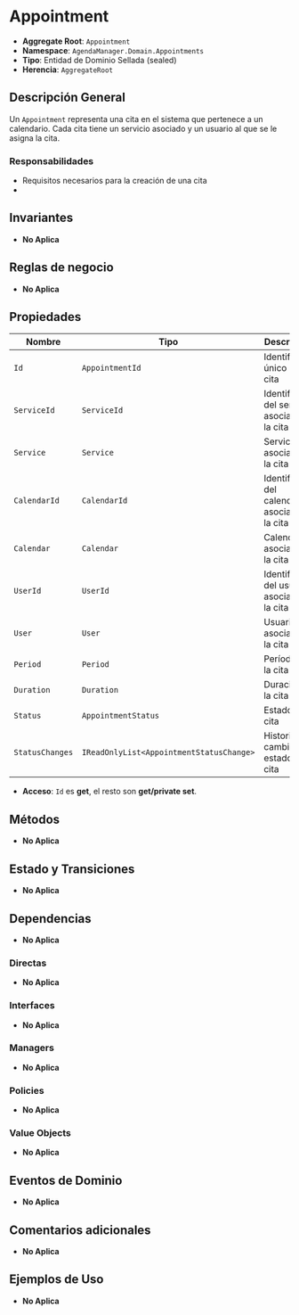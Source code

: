 # Appointment

- **Aggregate Root**: `Appointment`
- **Namespace**: `AgendaManager.Domain.Appointments`
- **Tipo**: Entidad de Dominio Sellada (sealed)
- **Herencia**: `AggregateRoot`

## Descripción General

Un `Appointment` representa una cita en el sistema que pertenece a un calendario. Cada cita tiene un servicio asociado y un usuario al que se le asigna la cita.

### Responsabilidades

- Requisitos necesarios para la creación de una cita
-

## Invariantes

- **No Aplica**

## Reglas de negocio

- **No Aplica**

## Propiedades

| Nombre          | Tipo                                     | Descripción                                      |
| --------------- | ---------------------------------------- |--------------------------------------------------|
| `Id`            | `AppointmentId`                          | Identificador único de la cita                   |
| `ServiceId`     | `ServiceId`                              | Identificador del servicio asociado a la cita    |
| `Service`       | `Service`                                | Servicio asociado a la cita                      |
| `CalendarId`    | `CalendarId`                             | Identificador del calendario asociado a la cita  |
| `Calendar`      | `Calendar`                               | Calendario asociado a la cita                    |
| `UserId`        | `UserId`                                 | Identificador del usuario asociado a la cita     |
| `User`          | `User`                                   | Usuario asociado a la cita                       |
| `Period`        | `Period`                                 | Período de la cita                               |
| `Duration`      | `Duration`                               | Duración de la cita                              |
| `Status`        | `AppointmentStatus`                      | Estado de la cita                                |
| `StatusChanges` | `IReadOnlyList<AppointmentStatusChange>` | Historial de cambios de estado de la cita        |

- **Acceso**: `Id` es **get**, el resto son **get/private set**.

## Métodos

- **No Aplica**

## Estado y Transiciones

- **No Aplica**

## Dependencias

- **No Aplica**

### Directas

- **No Aplica**

### Interfaces

- **No Aplica**

### Managers

- **No Aplica**

### Policies

- **No Aplica**

### Value Objects

- **No Aplica**

## Eventos de Dominio

- **No Aplica**

## Comentarios adicionales

- **No Aplica**

## Ejemplos de Uso

- **No Aplica**
